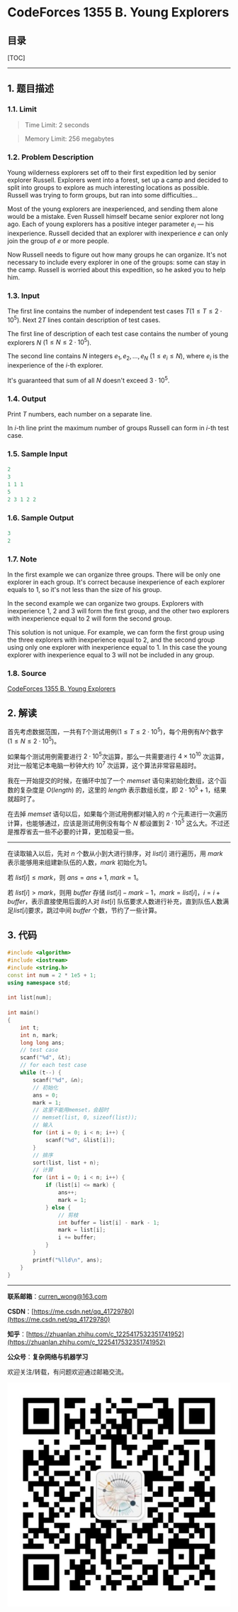 CodeForces 1355 B. Young Explorers
===

目录
---

[TOC]

---

## 1. 题目描述

### 1.1. Limit

>Time Limit: 2 seconds

>Memory Limit: 256 megabytes

### 1.2. Problem Description

Young wilderness explorers set off to their first expedition led by senior explorer Russell. Explorers went into a forest, set up a camp and decided to split into groups to explore as much interesting locations as possible. Russell was trying to form groups, but ran into some difficulties...

Most of the young explorers are inexperienced, and sending them alone would be a mistake. Even Russell himself became senior explorer not long ago. Each of young explorers has a positive integer parameter $e_i$ — his inexperience. Russell decided that an explorer with inexperience $e$ can only join the group of $e$ or more people.

Now Russell needs to figure out how many groups he can organize. It's not necessary to include every explorer in one of the groups: some can stay in the camp. Russell is worried about this expedition, so he asked you to help him.

### 1.3. Input

The first line contains the number of independent test cases $T$($1 \leq T \leq 2 \cdot 10^5$). Next $2T$ lines contain description of test cases.

The first line of description of each test case contains the number of young explorers $N$ ($1 \leq N \leq 2 \cdot 10^5$).

The second line contains $N$ integers $e_1, e_2, \ldots, e_N$ ($1 \leq e_i \leq N$), where $e_i$ is the inexperience of the $i$-th explorer.

It's guaranteed that sum of all $N$ doesn't exceed $3 \cdot 10^5$.

### 1.4. Output

Print $T$ numbers, each number on a separate line.

In $i$-th line print the maximum number of groups Russell can form in $i$-th test case.

### 1.5. Sample Input

```cpp
2
3
1 1 1
5
2 3 1 2 2
```

### 1.6. Sample Output

```cpp
3
2
```

### 1.7. Note

In the first example we can organize three groups. There will be only one explorer in each group. It's correct because inexperience of each explorer equals to $1$, so it's not less than the size of his group.

In the second example we can organize two groups. Explorers with inexperience $1$, $2$ and $3$ will form the first group, and the other two explorers with inexperience equal to $2$ will form the second group.

This solution is not unique. For example, we can form the first group using the three explorers with inexperience equal to $2$, and the second group using only one explorer with inexperience equal to $1$. In this case the young explorer with inexperience equal to $3$ will not be included in any group.

### 1.8. Source

[CodeForces 1355 B. Young Explorers](https://codeforces.com/problemset/problem/1355/B)

## 2. 解读

首先考虑数据范围，一共有$T$个测试用例($1 \leq T \leq 2 \cdot 10^5$)，每个用例有$N$个数字 ($1 \leq N \leq 2 \cdot 10^5$)。

如果每个测试用例需要进行 $2 \cdot 10^5$次运算，那么一共需要进行 $4 \times 10^{10}$ 次运算，对比一般笔记本电脑一秒钟大约 $10^7$ 次运算，这个算法非常容易超时。

我在一开始提交的时候，在循环中加了一个 $memset$ 语句来初始化数组，这个函数的复杂度是 $O(length)$ 的，这里的 $length$ 表示数组长度，即 $2 \cdot 10^5 + 1$，结果就超时了。

在去掉 $memset$ 语句以后，如果每个测试用例都对输入的 $n$ 个元素进行一次遍历计算，也能够通过，应该是测试用例没有每个 $N$ 都设置到 $2 \cdot 10^5$ 这么大。不过还是推荐省去一些不必要的计算，更加稳妥一些。

---

在读取输入以后，先对 $n$ 个数从小到大进行排序，对 $list[i]$ 进行遍历，用 $mark$ 表示能够用来组建新队伍的人数，$mark$ 初始化为1。

若 $list[i] \le mark$，则 $ans = ans + 1$, $mark = 1$。

若 $list[i] > mark$，则用 $buffer$ 存储 $list[i] - mark - 1$，$mark = list[i]$，$i = i + buffer$，表示直接使用后面的人对 $list[i]$ 队伍要求人数进行补充，直到队伍人数满足$list[i]$要求，跳过中间 $buffer$ 个数，节约了一些计算。

## 3. 代码

```cpp
#include <algorithm>
#include <iostream>
#include <string.h>
const int num = 2 * 1e5 + 1;
using namespace std;

int list[num];

int main()
{
    int t;
    int n, mark;
    long long ans;
    // test case
    scanf("%d", &t);
    // for each test case
    while (t--) {
        scanf("%d", &n);
        // 初始化
        ans = 0;
        mark = 1;
        // 这里不能用memset，会超时
        // memset(list, 0, sizeof(list));
        // 输入
        for (int i = 0; i < n; i++) {
            scanf("%d", &list[i]);
        }
        // 排序
        sort(list, list + n);
        // 计算
        for (int i = 0; i < n; i++) {
            if (list[i] <= mark) {
                ans++;
                mark = 1;
            } else {
                // 剪枝
                int buffer = list[i] - mark - 1;
                mark = list[i];
                i += buffer;
            }
        }
        printf("%lld\n", ans);
    }
}
```

---

**联系邮箱**：curren_wong@163.com

**CSDN**：[https://me.csdn.net/qq_41729780](https://me.csdn.net/qq_41729780)

**知乎**：[https://zhuanlan.zhihu.com/c_1225417532351741952](https://zhuanlan.zhihu.com/c_1225417532351741952)

**公众号**：**复杂网络与机器学习**

欢迎关注/转载，有问题欢迎通过邮箱交流。

![二维码](../../../img/WeChat/QRCode.jpg)
